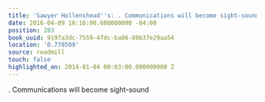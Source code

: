 ```yaml
---
title: 'Sawyer Hollenshead''s: . Communications will become sight-sound'
date: 2016-04-09 18:16:00.600000000 -04:00
position: 283
book_uuid: 9197a3dc-7559-4fdc-ba86-80b37e29aa54
location: '0.778509'
source: readmill
touch: false
highlighted_on: 2014-01-04 00:03:00.000000000 Z
---
```


. Communications will become sight-sound